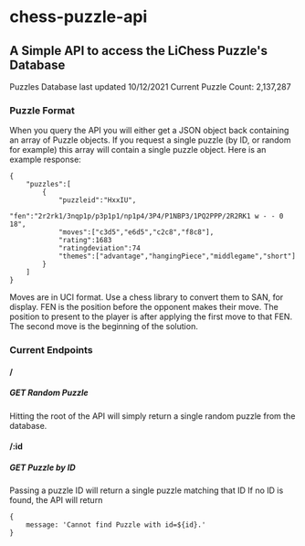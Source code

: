 # chess-puzzle-api
## A Simple API to access the LiChess Puzzle's Database
Puzzles Database last updated 10/12/2021
Current Puzzle Count: 2,137,287

### Puzzle Format
When you query the API you will either get a JSON object back containing an array of Puzzle objects. If you request a single puzzle (by ID, or random for example) this array will contain a single puzzle object.
Here is an example response:
```
{
    "puzzles":[
        {
            "puzzleid":"HxxIU",
            "fen":"2r2rk1/3nqp1p/p3p1p1/np1p4/3P4/P1NBP3/1PQ2PPP/2R2RK1 w - - 0 18",
            "moves":["c3d5","e6d5","c2c8","f8c8"],
            "rating":1683
            "ratingdeviation":74
            "themes":["advantage","hangingPiece","middlegame","short"]
        }
    ]
}
```
Moves are in UCI format. Use a chess library to convert them to SAN, for display.
FEN is the position before the opponent makes their move.
The position to present to the player is after applying the first move to that FEN.
The second move is the beginning of the solution.

### Current Endpoints
#### /
##### GET Random Puzzle
Hitting the root of the API will simply return a single random puzzle from the database.

#### /:id
##### GET Puzzle by ID
Passing a puzzle ID will return a single puzzle matching that ID
If no ID is found, the API will return
```
{
    message: 'Cannot find Puzzle with id=${id}.'
}
```